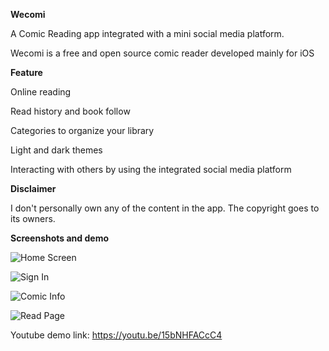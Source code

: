 **Wecomi**

A Comic Reading app integrated with a mini social media platform.

Wecomi is a free and open source comic reader developed mainly for iOS

**Feature**

Online reading

Read history and book follow

Categories to organize your library

Light and dark themes

Interacting with others by using the integrated social media platform

**Disclaimer**

I don't personally own any of the content in the app. The copyright goes to its owners.

**Screenshots and demo**

![Home Screen](https://lh4.googleusercontent.com/T6GqKuBY3x7MYwF5GGBq0ylXqX9onuUYDWwlnQpvspgdgNx55oY-uGtTAl6TsQOWMekBiaBbj8J9fZBTQpX4UQnb9QCs4-xqQvyBNUwLYPVRKPk7eS8AKqtOdqxcKLKHCgqCF1_P)

![Sign In](https://lh3.googleusercontent.com/Ca7NzXHZNnPUqkzgsVrEu1Q6s0PvWCA1jfxQOIgiCRf8BqtgI8MZXeI-Evwl0KWdgZ9EVaTNBdHWbFiINVCGPCWy42SIqQksyA4rYCU8IhgwPXI9Z-H87MQWcuF8ZS7jJRVJTNHc)

![Comic Info](https://lh3.googleusercontent.com/_hufi3NnLWW6lTLqEw_8xa-Mv7tUWD-d3Gh7IvTSfvoaHI1qgmPG7NTkGbnrfuEwnoyzuSirJgKRgwUVX5kei3pewpHKotEBcej3NojqeOAcX7Oq3gOPBWlehh8UfG-8MDG0lwfU)

![Read Page](https://lh6.googleusercontent.com/Bhk8Ak1cmrz9f8Xh_o-f-EusH57mMMJdpcR7QHNdvOBzBknbr6KCJq-Vb_HVXt_c4vpy2r1M3sl23QjllxkDJvwcadrXbCAxfAoyvabkk3p95H7VldSUNt9x1EnoCG_hbmBpleqm)

Youtube demo link: https://youtu.be/15bNHFACcC4
